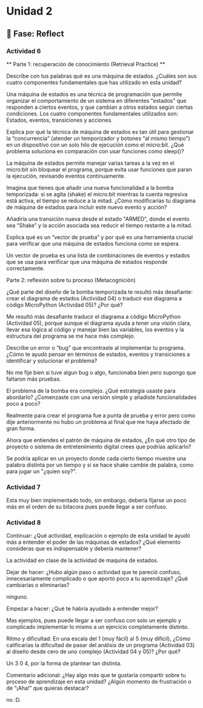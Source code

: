 # Unidad 2


## 🤔 Fase: Reflect

### Actividad 6

** Parte 1: recuperación de conocimiento (Retrieval Practice) **

Describe con tus palabras qué es una máquina de estados. ¿Cuáles son sus cuatro componentes fundamentales que has utilizado en esta unidad?

Una máquina de estados es una técnica de programación que permite organizar el comportamiento de un sistema en diferentes "estados" que responden a ciertos eventos, y que cambian a otros estados según ciertas condiciones. Los cuatro componentes fundamentales utilizados son: Estados, eventos, transiciones y acciones.

Explica por qué la técnica de máquina de estados es tan útil para gestionar la “concurrencia” (atender un temporizador y botones “al mismo tiempo”) en un dispositivo con un solo hilo de ejecución como el micro:bit. ¿Qué problema soluciona en comparación con usar funciones como sleep()?

La máquina de estados permite manejar varias tareas a la vez en el micro:bit sin bloquear el programa, porque evita usar funciones que paran la ejecución, revisando eventos continuamente.

Imagina que tienes que añadir una nueva funcionalidad a la bomba temporizada: si se agita (shake) el micro:bit mientras la cuenta regresiva está activa, el tiempo se reduce a la mitad. ¿Cómo modificarías tu diagrama de máquina de estados para incluir este nuevo evento y acción?

Añadiría una transición nueva desde el estado "ARMED", donde el evento sea “Shake” y la acción asociada sea reducir el tiempo restante a la mitad.

Explica qué es un “vector de prueba” y por qué es una herramienta crucial para verificar que una máquina de estados funciona como se espera.

Un vector de prueba es una lista de combinaciones de eventos y estados que se usa para verificar que una máquina de estados responde correctamente.

Parte 2: reflexión sobre tu proceso (Metacognición)

¿Qué parte del diseño de la bomba temporizada te resultó más desafiante: crear el diagrama de estados (Actividad 04) o traducir ese diagrama a código MicroPython (Actividad 05)? ¿Por qué?

Me resultó más desafiante traducir el diagrama a código MicroPython (Actividad 05), porque aunque el diagrama ayuda a tener una visión clara, llevar esa lógica al código y manejar bien las variables, los eventos y la estructura del programa se me hace más complejo.

Describe un error o “bug” que encontraste al implementar tu programa. ¿Cómo te ayudó pensar en términos de estados, eventos y transiciones a identificar y solucionar el problema?

No me fije bien si tuve algun bug o algo, funcionaba bien pero supongo que faltaron más pruebas.

El problema de la bomba era complejo. ¿Qué estrategia usaste para abordarlo? ¿Comenzaste con una versión simple y añadiste funcionalidades poco a poco?

Realmente para crear el programa fue a punta de prueba y error pero como dije anteriormente no hubo un problema al final que me haya afectado de gran forma.

Ahora que entiendes el patrón de máquina de estados, ¿En qué otro tipo de proyecto o sistema de entretenimiento digital crees que podrías aplicarlo?

Se podría aplicar en un proyecto donde cada cierto tiempo muestre una palabra distinta por un tiempo y si se hace shake cambie de palabra, como para jugar un "¿quien soy?".



### Actividad 7

Esta muy bien implementado todo, sin embargo, debería fijarse un poco más en el orden de su bitacora pues puede llegar a ser confuso.



### Actividad 8

Continuar: ¿Qué actividad, explicación o ejemplo de esta unidad te ayudó más a entender el poder de las máquinas de estados? ¿Qué elemento consideras que es indispensable y debería mantener?

La actividad en clase de la actividad de maquina de estados.

Dejar de hacer: ¿Hubo algún paso o actividad que te pareció confuso, innecesariamente complicado o que aportó poco a tu aprendizaje? ¿Qué cambiarías o eliminarías?

ninguno.

Empezar a hacer: ¿Qué te habría ayudado a entender mejor?

Mas ejemplos, pues puede llegar a ser confuso con solo un ejemplo y complicado implementar lo mismo a un ejercicio completamente distinto.

Ritmo y dificultad: En una escala del 1 (muy fácil) al 5 (muy difícil), ¿Cómo calificarías la dificultad de pasar del análisis de un programa (Actividad 03) al diseño desde cero de uno complejo (Actividad 04 y 05)? ¿Por qué?

Un 3 0 4, por la forma de plantear tan distinta.

Comentario adicional: ¿Hay algo más que te gustaría compartir sobre tu proceso de aprendizaje en esta unidad? ¿Algún momento de frustración o de “¡Aha!” que quieras destacar?

no :D.
